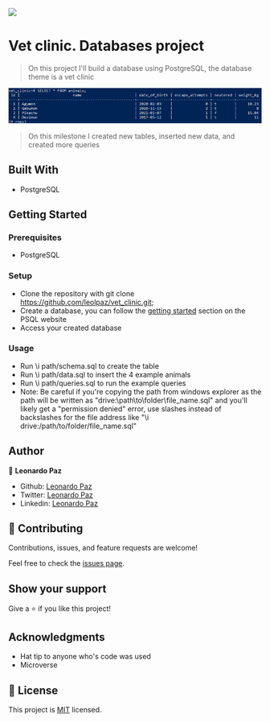 ![](https://img.shields.io/badge/Microverse-blueviolet)

# Vet clinic. Databases project

> On this project I'll build a database using PostgreSQL, the database theme is a vet clinic

![screenshot](./screenshot.png)

> On this milestone I created new tables, inserted new data, and created more queries

## Built With

- PostgreSQL

## Getting Started

### Prerequisites

- PostgreSQL

### Setup

- Clone the repository with git clone https://github.com/leolpaz/vet_clinic.git;
- Create a database, you can follow the [getting started](https://www.postgresql.org/docs/current/tutorial-start.html) section on the PSQL website
- Access your created database

### Usage

- Run \i  path/schema.sql to create the table
- Run \i path/data.sql to insert the 4 example animals
- Run \i path/queries.sql to run the example queries
- Note: Be careful if you're copying the path from windows explorer as the path will be written as "drive:\path\to\folder\file_name.sql" and you'll likely get a "permission denied" error, use slashes instead of backslashes for the file address like "\i drive:/path/to/folder/file_name.sql"



## Author

👤 **Leonardo Paz**

- Github: [Leonardo Paz](https://github.com/leolpaz)
- Twitter: [Leonardo Paz](https://twitter.com/leonardolpaz95)
- Linkedin: [Leonardo Paz](https://www.linkedin.com/in/leonardolpaz/)

## 🤝 Contributing

Contributions, issues, and feature requests are welcome!

Feel free to check the [issues page](../../issues/).

## Show your support

Give a ⭐️ if you like this project!

## Acknowledgments

- Hat tip to anyone who's code was used
- Microverse

## 📝 License

This project is [MIT](./MIT.md) licensed.

